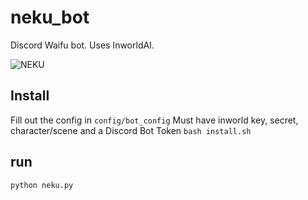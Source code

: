 # neku_bot
Discord Waifu bot. Uses InworldAI.

![NEKU]([image_url](https://raw.githubusercontent.com/atorsvn/neku_bot/main/ezgif.com-video-to-gif%20(1).gif))

## Install
Fill out the config in ```config/bot_config``` Must have inworld key, secret, character/scene and a Discord Bot Token
```bash install.sh```
## run
```python neku.py```
